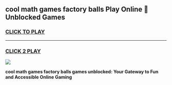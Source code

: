 
## cool math games factory balls Play Online 👋 Unblocked Games
<h3>
<a href="https://news.freeplayer.one?title=cool_math_games_factory_balls&ref=17CMG">CLICK TO PLAY</a></h3>
<hr>

<h3>
<a href="https://news.freeplayer.one?title=cool_math_games_factory_balls&ref=17CMG">CLICK 2 PLAY</a>
  
</h3>

<a href="https://news.freeplayer.one?title=cool_math_games_factory_balls&ref=17CMG/"><img src="https://clearcache.store/games.png"></a>


**cool math games factory balls games unblocked: Your Gateway to Fun and Accessible Online Gaming**
